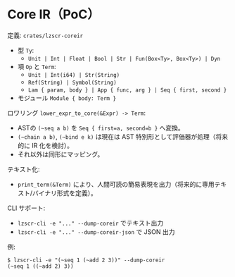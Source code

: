 # Core IR（PoC）

定義: `crates/lzscr-coreir`

- 型 `Ty`:
  - `Unit | Int | Float | Bool | Str | Fun(Box<Ty>, Box<Ty>) | Dyn`
- 項 `Op` と `Term`:
  - `Unit | Int(i64) | Str(String)`
  - `Ref(String) | Symbol(String)`
  - `Lam { param, body } | App { func, arg } | Seq { first, second }`
- モジュール `Module { body: Term }`

ロワリング `lower_expr_to_core(&Expr) -> Term`:
- ASTの `(~seq a b)` を `Seq { first=a, second=b }` へ変換。
 - `(~chain a b)`, `(~bind e k)` は現在は AST 特別形として評価器が処理（将来的に IR 化を検討）。
- それ以外は同形にマッピング。

テキスト化:
- `print_term(&Term)` により、人間可読の簡易表現を出力（将来的に専用テキスト/バイナリ形式を定義）。

CLI サポート:
- `lzscr-cli -e "..." --dump-coreir` でテキスト出力
- `lzscr-cli -e "..." --dump-coreir-json` で JSON 出力

例:
```
$ lzscr-cli -e "(~seq 1 (~add 2 3))" --dump-coreir
(~seq 1 ((~add 2) 3))
```
